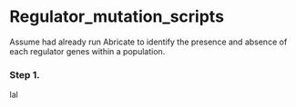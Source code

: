 # Regulator_mutation_scripts
Assume had already run Abricate to identify the presence and absence of each regulator genes within a population.

### Step 1.
lal
